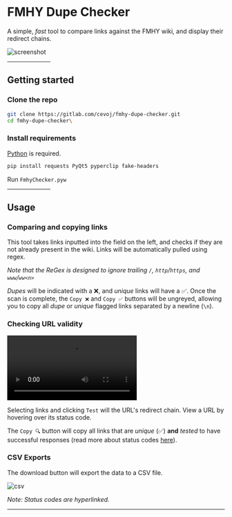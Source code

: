 # FMHY Dupe Checker

A simple, *fast* tool to compare links against the FMHY wiki, and display their redirect chains.

![screenshot](https://i.imgur.com/B0yZPq4.png)

<hr width=100>

## Getting started

### Clone the repo

```bash
git clone https://gitlab.com/cevoj/fmhy-dupe-checker.git
cd fmhy-dupe-checker\
```

### Install requirements

[Python](https://www.python.org/downloads/) is required. 

```bash
pip install requests PyQt5 pyperclip fake-headers
```

Run `FmhyChecker.pyw`

<hr width=100>

## Usage

### Comparing and copying links

This tool takes links inputted into the field on the left, and checks if they are not already present in the wiki. Links will be automatically pulled using regex.

*Note that the ReGex is designed to ignore trailing `/`, `http`/`https`, and `www`/`ww<n>`*

*Dupes* will be indicated with a ❌, and *unique* links will have a ✅. Once the scan is complete, the `Copy ❌` and `Copy ✅` buttons will be ungreyed, allowing you to copy all *dupe* or *unique* flagged links separated by a newline (`\n`).


### Checking URL validity 

![video here](https://i.imgur.com/9BhHsaY.mp4)

Selecting links and clicking `Test` will the URL's redirect chain. View a URL by hovering over its status code.

The `Copy 🔍` button will copy all links that are *unique* (✅) **and** *tested* to have successful responses (read more about status codes [here](https://httpstatus.io/http-status-codes)).


### CSV Exports

The download button will export the data to a CSV file.

![csv](https://i.imgur.com/KzxzNIb.png)

*Note: Status codes are hyperlinked.*

---